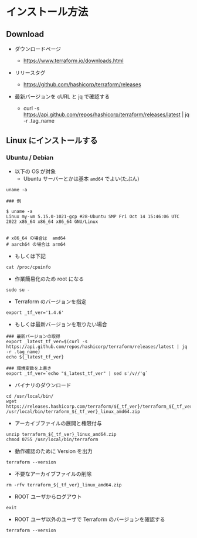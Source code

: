 # インストール方法

## Download

+ ダウンロードページ
  + https://www.terraform.io/downloads.html

+ リリースタグ
  + https://github.com/hashicorp/terraform/releases

+ 最新バージョンを cURL と jq で確認する
  + curl -s https://api.github.com/repos/hashicorp/terraform/releases/latest | jq -r .tag_name


## Linux にインストールする

### Ubuntu / Debian

+ 以下の OS が対象
  + Ubuntu サーバーとかは基本 `amd64` でよい(たぶん)

```
uname -a
```
```
### 例

$ uname -a
Linux my-vm 5.15.0-1021-gcp #28-Ubuntu SMP Fri Oct 14 15:46:06 UTC 2022 x86_64 x86_64 x86_64 GNU/Linux


# x86_64 の場合は  amd64
# aarch64 の場合は arm64 
```

+ もしくは下記

```
cat /proc/cpuinfo
```

+ 作業簡易化のため root になる

```
sudo su -
```

+ Terraform のバージョンを指定

```
export _tf_ver='1.4.6'
```

+ もしくは最新バージョンを取りたい場合

```
### 最新バージョンの取得
export _latest_tf_ver=$(curl -s https://api.github.com/repos/hashicorp/terraform/releases/latest | jq -r .tag_name)
echo ${_latest_tf_ver}

### 環境変数を上書き
export _tf_ver=`echo "$_latest_tf_ver" | sed s'/v//'g`
```

+ バイナリのダウンロード

```
cd /usr/local/bin/
wget https://releases.hashicorp.com/terraform/${_tf_ver}/terraform_${_tf_ver}_linux_amd64.zip /usr/local/bin/terraform_${_tf_ver}_linux_amd64.zip
```

+ アーカイブファイルの展開と権限付与

```
unzip terraform_${_tf_ver}_linux_amd64.zip
chmod 0755 /usr/local/bin/terraform
```

+ 動作確認のために Version を出力

```
terraform --version
```

+ 不要なアーカイブファイルの削除

```
rm -rfv terraform_${_tf_ver}_linux_amd64.zip
```

+ ROOT ユーザからログアウト

```
exit
```

+ ROOT ユーザ以外のユーザで Terraform のバージョンを確認する

```
terraform --version
```
